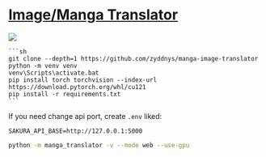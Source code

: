# [Image/Manga Translator](https://github.com/zyddnys/manga-image-translator)

![](https://img.shields.io/github/license/zyddnys/manga-image-translator)

````{tab} From source
```sh
git clone --depth=1 https://github.com/zyddnys/manga-image-translator
python -m venv venv
venv\Scripts\activate.bat
pip install torch torchvision --index-url https://download.pytorch.org/whl/cu121
pip install -r requirements.txt
```
````

If you need change api port, create `.env` liked:

```
SAKURA_API_BASE=http://127.0.0.1:5000
```

```sh
python -m manga_translator -v --mode web --use-gpu
```